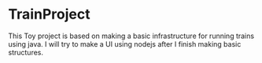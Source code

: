 # TrainProject
This Toy project is based on making a basic infrastructure for running trains using java. I will try to make a UI using nodejs after I finish making basic structures. 
